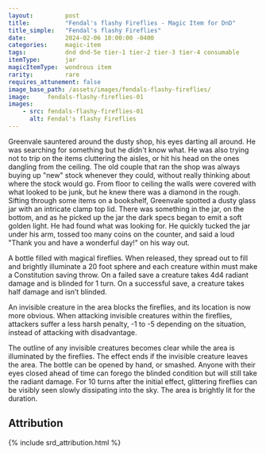 ```yaml
---
layout:         post
title:          "Fendal's flashy Fireflies - Magic Item for DnD"
title_simple:   "Fendal's flashy Fireflies"
date:           2024-02-06 10:00:00 -0400
categories:     magic-item
tags:           dnd dnd-5e tier-1 tier-2 tier-3 tier-4 consumable
itemType:       jar
magicItemType:  wondrous item
rarity:         rare
requires_attunement: false
image_base_path: /assets/images/fendals-flashy-fireflies/
image:     fendals-flashy-fireflies-01
images:
    - src: fendals-flashy-fireflies-01
      alt: Fendal's flashy Fireflies
---
```


<div class="read-aloud">
    Greenvale sauntered around the dusty shop, his eyes darting all around. He was searching for something but he didn't know what. He was also trying not to trip on the items cluttering the aisles, or hit his head on the ones dangling from the ceiling. The old couple that ran the shop was always buying up "new" stock whenever they could, without really thinking about where the stock would go. From floor to ceiling the walls were covered with what looked to be junk, but he knew there was a diamond in the rough.
</div>
<!--more-->
<div class="read-aloud">
    Sifting through some items on a bookshelf, Greenvale spotted a dusty glass jar with an intricate clamp top lid. There was something in the jar, on the bottom, and as he picked up the jar the dark specs began to emit a soft golden light. He had found what was looking for. He quickly tucked the jar under his arm, tossed too many coins on the counter, and said a loud "Thank you and have a wonderful day!" on his way out.
</div>

A bottle filled with magical fireflies. When released, they spread out to fill and brightly illuminate a 20 foot sphere and each creature within must make a Constitution saving throw. On a failed save a creature takes 4d4 radiant damage and is blinded for 1 turn. On a successful save, a creature takes half damage and isn’t blinded.

An invisible creature in the area blocks the fireflies, and its location is now more obvious. When attacking invisible creatures within the fireflies, attackers suffer a less harsh penalty, -1 to -5 depending on the situation, instead of attacking with disadvantage.

The outline of any invisible creatures becomes clear while the area is illuminated by the fireflies. The effect ends if the invisible creature leaves the area.
The bottle can be opened by hand, or smashed. Anyone with their eyes closed ahead of time can forego the blinded condition but will still take the radiant damage.
For 10 turns after the initial effect, glittering fireflies can be visibly seen slowly dissipating into the sky. The area is brightly lit for the duration.


## Attribution

{% include srd_attribution.html %}
